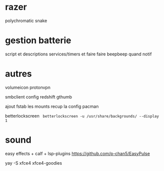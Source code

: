 razer
=====
polychromatic
snake

gestion batterie
================
script et descriptions services/timers et faire faire beepbeep quand notif 

autres
======
volumeicon
protonvpn

smbclient
config redshift
gthumb

ajout fstab les mounts
recup la config pacman


betterlockscreen
` betterlockscreen -u /usr/share/backgrounds/ --display 1`

# sound
easy effects + calf + lsp-plugins
https://github.com/p-chan5/EasyPulse


yay -S xfce4 xfce4-goodies
